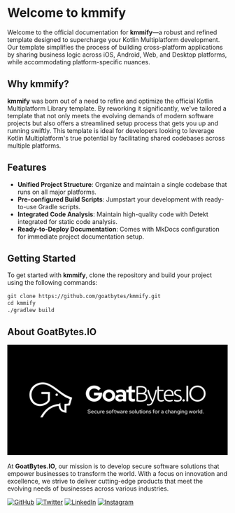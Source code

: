 # Welcome to kmmify

Welcome to the official documentation for **kmmify**—a robust and refined template designed to
supercharge your Kotlin Multiplatform development. Our template simplifies the process of building
cross-platform applications by sharing business logic across iOS, Android, Web, and Desktop
platforms, while accommodating platform-specific nuances.

## Why kmmify?

**kmmify** was born out of a need to refine and optimize the official Kotlin Multiplatform Library
template. By reworking it significantly, we've tailored a template that not only meets the evolving
demands of modern software projects but also offers a streamlined setup process that gets you up and
running swiftly. This template is ideal for developers looking to leverage Kotlin Multiplatform's
true potential by facilitating shared codebases across multiple platforms.

## Features

- **Unified Project Structure**: Organize and maintain a single codebase that runs on all major
  platforms.
- **Pre-configured Build Scripts**: Jumpstart your development with ready-to-use Gradle scripts.
- **Integrated Code Analysis**: Maintain high-quality code with Detekt integrated for static code
  analysis.
- **Ready-to-Deploy Documentation**: Comes with MkDocs configuration for immediate project
  documentation setup.

## Getting Started

To get started with **kmmify**, clone the repository and build your project using the following
commands:

```shell
git clone https://github.com/goatbytes/kmmify.git
cd kmmify
./gradlew build
```

## About GoatBytes.IO

![GoatBytesLogo](assets/img/banner.png)

At **GoatBytes.IO**, our mission is to develop secure software solutions that empower businesses to
transform the world. With a focus on innovation and excellence, we strive to deliver cutting-edge
products that meet the evolving needs of businesses across various industries.

[![GitHub](https://img.shields.io/badge/GitHub-GoatBytes-181717?logo=github)](https://github.com/goatbytes)
[![Twitter](https://img.shields.io/badge/Twitter-GoatBytes-1DA1F2?logo=twitter)](https://twitter.com/goatbytes)
[![LinkedIn](https://img.shields.io/badge/LinkedIn-GoatBytes-0077B5?logo=linkedin)](https://www.linkedin.com/company/goatbytes)
[![Instagram](https://img.shields.io/badge/Instagram-GoatBytes.io-E4405F?logo=instagram)](https://www.instagram.com/goatbytes.io/)